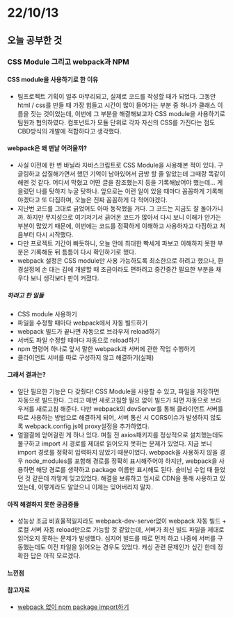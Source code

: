 # 22/10/13

## 오늘 공부한 것

### CSS Module 그리고 webpack과 NPM

#### CSS module을 사용하기로 한 이유

- 팀프로젝트 기획이 얼추 마무리되고, 실제로 코드를 작성할 때가 되었다. 그동안 html / css를 만들 때 가장 힘들고 시간이 많이 들어가는 부분 중 하나가 클래스 이름을 짓는 것이었는데, 이번에 그 부분을 해결해보고자 CSS module을 사용하기로 팀원과 협의하였다. 컴포넌트가 모듈 단위로 각자 자신의 CSS를 가진다는 점도 CBD방식의 개발에 적합하다고 생각했다.

#### webpack은 왜 맨날 어려울까?

- 사실 이전에 한 번 바닐라 자바스크립트로 CSS Module을 사용해본 적이 있다. 구글링하고 삽질해가면서 했던 기억이 남아있어서 금방 할 줄 알았는데 그때랑 똑같이 해멘 것 같다. 어디서 막혔고 어떤 글을 참조했는지 등을 기록해놨어야 했는데... 게을렀던 나를 탓하지 누굴 탓하나. 앞으로는 이런 일이 있을 때마다 꼼꼼하게 기록해야겠다고 또 다짐하며, 오늘은 진짜 꼼꼼하게 다 적어야겠다.
- 지난번 코드를 그대로 긁었어도 아마 동작했을 거다. 그 코드는 지금도 잘 돌아가니까. 하지만 무지성으로 여기저기서 긁어온 코드가 많아서 다시 보니 이해가 안가는 부분이 많았기 때문에, 이번에는 코드를 정확하게 이해하고 사용하자고 다짐하고 처음부터 다시 시작했다. 
- 다만 프로젝트 기간이 빠듯하니, 오늘 안에 최대한 빡세게 파보고 이해하지 못한 부분은 기록해둔 뒤 틈틈이 다시 확인하기로 했다.
- webpack 설정은 CSS module만 사용 가능하도록 최소한으로 하려고 했으나, 환경설정에 손 대는 김에 개발할 때 조금이라도 편하려고 중간중간 필요한 부분을 채우다 보니 생각보다 판이 커졌다.

##### 하려고 한 일들
- CSS module 사용하기
- 파일을 수정할 때마다 webpack에서 자동 빌드하기
- webpack 빌드가 끝나면 자동으로 브라우저 reload하기
- 서버도 파일 수정할 때마다 자동으로 reload하기
- npm 명령어 하나로 앞서 말한 webpack과 서버에 관한 작업 수행하기
- 클라이언트 서버를 따로 구성하지 않고 해결하기(실패)

#### 그래서 결과는?

- 일단 필요한 기능은 다 갖췄다! CSS Module을 사용할 수 있고, 파일을 저장하면 자동으로 빌드한다. 그리고 매번 새로고침할 필요 없이 빌드가 되면 자동으로 브라우저를 새로고침 해준다. 다만 webpack의 devServer를 통해 클라이언트 서버를 따로 사용하는 방법으로 해결하게 되어, 서버 통신 시 CORS이슈가 발생하지 않도록 webpack.config.js에 proxy설정을 추가하였다.
- 얼떨결에 얻어걸린 게 하나 있다. 며칠 전 axios패키지를 정상적으로 설치했는데도 불구하고 import 시 경로를 제대로 읽어오지 못하는 문제가 있었다. 지금 보니 import 경로를 정확히 입력하지 않았기 때문이었다. webpack을 사용하지 않을 경우 node_modules를 포함해 경로를 정확히 표시해주어야 하지만, webpack을 사용하면 해당 경로를 생략하고 package 이름만 표시해도 된다. 슬비님 수업 때 들었던 것 같은데 까맣게 잊고있었다. 해결을 보류하고 임시로 CDN을 통해 사용하고 있었는데, 이렇게라도 알았으니 이제는 잊어버리지 말자.


#### 아직 해결하지 못한 궁금증들
- 성능상 조금 비효율적일지라도 webpack-dev-server없이 webpack 자동 빌드 + 로컬 서버 자동 reload만으로 가능할 것 같았는데, 서버가 최신 빌드 파일을 제대로 읽어오지 못하는 문제가 발생했다. 심지어 빌드를 따로 먼저 하고 나중에 서버를 구동했는데도 이전 파일을 읽어오는 경우도 있었다. 캐싱 관련 문제인가 싶긴 한데 정확한 답은 아직 모르겠다.

#### 느낀점

#### 참고자료
- [webpack 없이 npm package import하기](https://stackoverflow.com/questions/53898097/using-npm-packages-without-webpack)
